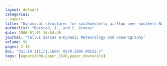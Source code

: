 ```yaml
---
layout: default
categories:
- papers
title: "Dynamical structures for southwesterly airflow over southern Norway: the role of dissipation"
authorlist: "Barstad, I., and S. Gronas"
date: 2006-01-01 16:54:46
journal: "Tellus Series a-Dynamic Meteorology and Oceanography"
volume: 58
pages: 2-18
doi: "doi:10.1111/j.1600- 0870.2006.00152.x"
tags: [papers2006,paper_ICAR,paper_downscale]
---
```


